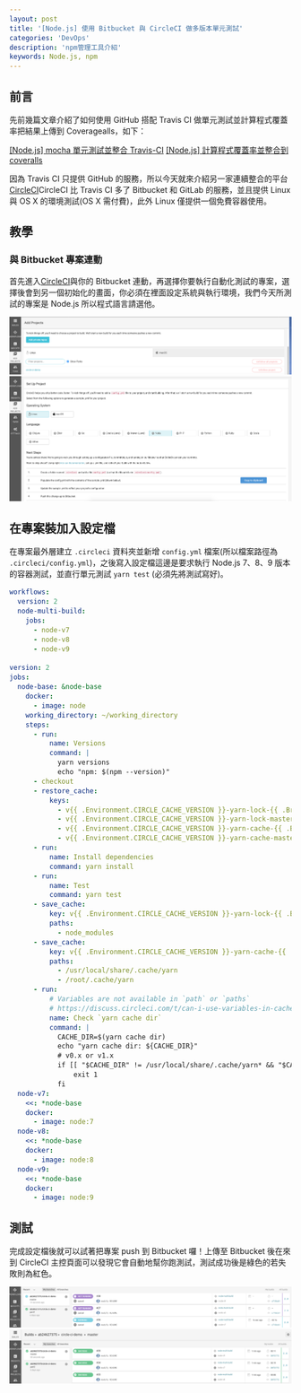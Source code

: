 ```yaml
---
layout: post
title: '[Node.js] 使用 Bitbucket 與 CircleCI 做多版本單元測試'
categories: 'DevOps'
description: 'npm管理工具介紹'
keywords: Node.js, npm
---
```


## 前言
先前幾篇文章介紹了如何使用 GitHub 搭配 Travis CI 做單元測試並計算程式覆蓋率把結果上傳到 Coveragealls，如下：

[[Node.js] mocha 單元測試並整合 Travis-CI](https://andy6804tw.github.io/2018/03/16/travis-ci-tutorial/)
[[Node.js] 計算程式覆蓋率並整合到 coveralls](https://andy6804tw.github.io/2018/03/24/coveralls-tutorial/)

因為 Travis CI 只提供 GitHub 的服務，所以今天就來介紹另一家連續整合的平台 [CircleCI](https://circleci.com/)CircleCI 比 Travis CI 多了 Bitbucket 和 GitLab 的服務，並且提供 Linux 與 OS X 的環境測試(OS X 需付費)，此外 Linux 僅提供一個免費容器使用。

## 教學

### 與 Bitbucket 專案連動
首先進入[CircleCI](https://circleci.com/)與你的 Bitbucket 連動，再選擇你要執行自動化測試的專案，選擇後會到另一個初始化的畫面，你必須在裡面設定系統與執行環境，我們今天所測試的專案是 Node.js 所以程式語言請選他。

<img src="/images/posts/devops/2018/img1070328-1.png">
<img src="/images/posts/devops/2018/img1070328-2.png">

## 在專案裝加入設定檔
在專案最外層建立 `.circleci` 資料夾並新增 `config.yml` 檔案(所以檔案路徑為 `.circleci/config.yml`)，之後寫入設定檔這邊是要求執行 Node.js 7、8、9 版本的容器測試，並直行單元測試 `yarn test` (必須先將測試寫好)。

```yml
workflows:
  version: 2
  node-multi-build:
    jobs:
      - node-v7
      - node-v8
      - node-v9

version: 2
jobs:
  node-base: &node-base
    docker:
      - image: node
    working_directory: ~/working_directory
    steps:
      - run:
          name: Versions
          command: |
            yarn versions
            echo "npm: $(npm --version)"
      - checkout
      - restore_cache:
          keys:
            - v{{ .Environment.CIRCLE_CACHE_VERSION }}-yarn-lock-{{ .Branch }}-{{ .Environment.CIRCLE_JOB }}-{{ checksum "yarn.lock" }}
            - v{{ .Environment.CIRCLE_CACHE_VERSION }}-yarn-lock-master-{{ .Environment.CIRCLE_JOB }}-{{ checksum "yarn.lock" }}
            - v{{ .Environment.CIRCLE_CACHE_VERSION }}-yarn-cache-{{ .Branch }}-{{ .Environment.CIRCLE_JOB }}
            - v{{ .Environment.CIRCLE_CACHE_VERSION }}-yarn-cache-master-{{ .Environment.CIRCLE_JOB }}
      - run:
          name: Install dependencies
          command: yarn install
      - run:
          name: Test
          command: yarn test
      - save_cache:
          key: v{{ .Environment.CIRCLE_CACHE_VERSION }}-yarn-lock-{{ .Branch }}-{{ .Environment.CIRCLE_JOB }}-{{ checksum "yarn.lock" }}
          paths:
            - node_modules
      - save_cache:
          key: v{{ .Environment.CIRCLE_CACHE_VERSION }}-yarn-cache-{{ .Branch }}-{{ .Environment.CIRCLE_JOB }}-{{ checksum "yarn.lock" }}
          paths:
            - /usr/local/share/.cache/yarn
            - /root/.cache/yarn
      - run:
          # Variables are not available in `path` or `paths`
          # https://discuss.circleci.com/t/can-i-use-variables-in-cache-paths/11393
          name: Check `yarn cache dir`
          command: |
            CACHE_DIR=$(yarn cache dir)
            echo "yarn cache dir: ${CACHE_DIR}"
            # v0.x or v1.x
            if [[ "$CACHE_DIR" != /usr/local/share/.cache/yarn* && "$CACHE_DIR" != /root/.cache/yarn/* ]]; then
                exit 1
            fi
  node-v7:
    <<: *node-base
    docker:
      - image: node:7
  node-v8:
    <<: *node-base
    docker:
      - image: node:8
  node-v9:
    <<: *node-base
    docker:
      - image: node:9
```

## 測試
完成設定檔後就可以試著把專案 push 到 Bitbucket 囉！上傳至 Bitbucket 後在來到 CircleCI 主控頁面可以發現它會自動地幫你跑測試，測試成功後是綠色的若失敗則為紅色。

<img src="/images/posts/devops/2018/img1070328-4.png">
<img src="/images/posts/devops/2018/img1070328-3.png">

